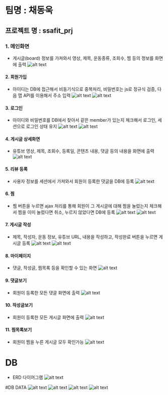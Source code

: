 
# 팀명 : 채동욱
## 프로젝트 명 : ssafit_prj

### 1. 메인화면
- 게시글(board) 정보를 가져와서 영상, 제목, 운동종류, 조회수, 찜 등의 정보를 화면에 출력
![alt text](image-4.png)
#### 2. 회원가입
- 아이디는 DB에 접근해서 비동기식으로 중복처리, 비밀번호는 js로 정규식 검증, 다음 맵 API를 이용해서 주소 입력
![alt text](joinForm.png)
![alt text](<주소 api.png>)
#### 3. 로그인
- 아이디와 비밀번호를 DB에서 찾아서 같은 member가 있는지 체크해서 로그인, 세션으로 로그인 상태 유지
![alt text](<주소 api-1.png>)
![alt text](afterLogin.png)
#### 4. 게시글 상세화면
- 유튜브 영상, 제목, 조회수, 등록일, 콘텐츠 내용, 댓글 등의 내용을 화면에 출력
![alt text](<게시글 상세 페이지.PNG>)
#### 5. 리뷰 등록
- 사용자 정보를 세션에서 가져와서 회원이 등록한 댓글을 DB에 등록
![alt text](<댓글 작성.PNG>)
#### 6. 찜
- 찜 버튼을 누르면 ajax 처리를 통해 회원이 그 게시글에 대해 찜을 눌렀는지 체크해서 찜을 이미 눌렀다면 취소, 누르지 않았다면 DB에 등록
![alt text](<찜 추가.png>)
![alt text](<찜 추가1.png>)
#### 7. 게시글 작성
- 제목, 작성자, 운동 정보, 유튜브 URL, 내용을 작성하고, 작성완료 버튼을 누르면 게시글 등록
![alt text](<게시글 작성.PNG>)
![alt text](<게시글 작성 완료.PNG>)
#### 8. 마이페이지
- 댓글, 작성글, 찜목록 등을 확인할 수 있는 화면
![alt text](image-1.png)
#### 9. 댓글보기
- 회원이 등록한 모든 댓글 화면에 출력
![alt text](image-2.png)
#### 10. 작성글보기
- 회원이 등록한 모든 게시글 화면에 출력
![alt text](image-3.png)
#### 11. 찜목록보기
- 회원이 찜을 누른 게시글 모두 확인가능
![alt text](saveList.png)
# DB 
- ERD 다이어그램 
![alt text](image.png)

#DB DATA
![alt text](Member테이블.png)
![alt text](Review테이블.png)
![alt text](<Board 테이블.png>)
![alt text](Save(찜)테이블.png)

